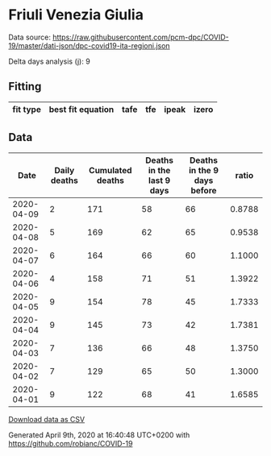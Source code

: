 # Friuli Venezia Giulia

Data source: https://raw.githubusercontent.com/pcm-dpc/COVID-19/master/dati-json/dpc-covid19-ita-regioni.json

Delta days analysis (j): 9

## Fitting 
|fit type|best fit equation|tafe|tfe|ipeak|izero|
|-------|-----|--------|------|---|---|

## Data
|Date|Daily deaths|Cumulated deaths|Deaths in the last 9 days|Deaths in the 9 days before|ratio|
|----|----------|-----------|-------|--------------------|-----|
|2020-04-09|2|171|58|66|0.8788|
|2020-04-08|5|169|62|65|0.9538|
|2020-04-07|6|164|66|60|1.1000|
|2020-04-06|4|158|71|51|1.3922|
|2020-04-05|9|154|78|45|1.7333|
|2020-04-04|9|145|73|42|1.7381|
|2020-04-03|7|136|66|48|1.3750|
|2020-04-02|7|129|65|50|1.3000|
|2020-04-01|9|122|68|41|1.6585|

[Download data as CSV](COVID-19_friuli_venezia_giulia_j9_2020-04-09.csv)

Generated April 9th, 2020 at 16:40:48 UTC+0200 with https://github.com/robianc/COVID-19
